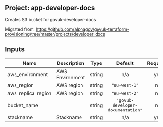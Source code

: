 ## Project: app-developer-docs

Creates S3 bucket for govuk-developer-docs

Migrated from:
https://github.com/alphagov/govuk-terraform-provisioning/tree/master/projects/developer_docs

## Inputs

| Name | Description | Type | Default | Required |
|------|-------------|:----:|:-----:|:-----:|
| aws\_environment | AWS Environment | string | n/a | yes |
| aws\_region | AWS region | string | `"eu-west-1"` | no |
| aws\_replica\_region | AWS region | string | `"eu-west-2"` | no |
| bucket\_name |  | string | `"govuk-developer-documentation"` | no |
| stackname | Stackname | string | n/a | yes |

